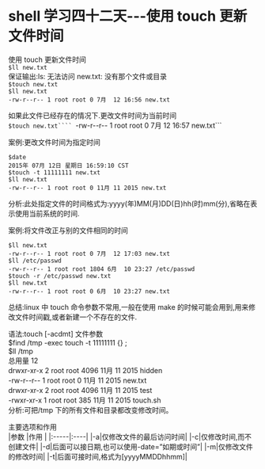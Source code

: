 # shell 学习四十二天---使用 touch 更新文件时间

使用 touch 更新文件时间  
```$ll new.txt```  
保证输出:ls: 无法访问 new.txt: 没有那个文件或目录  
```$touch new.txt```  
```$ll new.txt```  
```-rw-r--r-- 1 root root 0 7月  12 16:56 new.txt```  
 
如果此文件已经存在的情况下.更改文件时间为当前时间  
```$touch new.txt````
```-rw-r--r-- 1 root root 0 7月  12 16:57 new.txt```  
 
案例:更改文件时间为指定时间  

```
$date  
2015年 07月 12日 星期日 16:59:10 CST  
$touch -t 11111111 new.txt  
$ll new.txt  
-rw-r--r-- 1 root root 0 11月 11 2015 new.txt  
```

分析:此处指定文件的时间格式为:yyyy(年)MM(月)DD(日)hh(时)mm(分),省略在表示使用当前系统的时间.  
 
案例:将文件改正与别的文件相同的时间   

```
$ll new.txt  
-rw-r--r-- 1 root root 0 7月  12 17:03 new.txt   
$ll /etc/passwd  
-rw-r--r-- 1 root root 1804 6月  10 23:27 /etc/passwd  
$touch -r /etc/passwd new.txt  
$ll new.txt  
-rw-r--r-- 1 root root 0 6月  10 23:27 new.txt  
```
 
 
总结:linux 中 touch 命令参数不常用,一般在使用 make 的时候可能会用到,用来修改文件时间戳,或者新建一个不存在的文件.  
 
语法:touch [-acdmt] 文件参数  
$find /tmp -exec touch -t 11111111 {} \;  
$ll /tmp  
总用量 12  
drwxr-xr-x 2 root root 4096 11月 11 2015 hidden  
-rw-r--r-- 1 root root    0 11月 11 2015 new.txt  
drwxr-xr-x 2 root root 4096 11月 11 2015 test  
-rwxr-xr-x 1 root root  385 11月 11 2015 touch.sh  
分析:可把/tmp 下的所有文件和目录都改变修改时间。  
 
主要选项和作用  
|参数 |作用 |
|:-----|:----|
|-a|仅修改文件的最后访问时间|
|-c|仅修改时间,而不创建文件|
|-d|后面可以接日期,也可以使用-date=”如期或时间”|
|-m|仅修改文件的修改时间|
|-t|后面可接时间,格式为[yyyyMMDDhhmm]|

